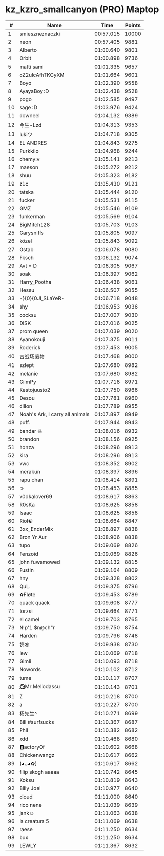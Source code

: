 # kz_kzro_smallcanyon (PRO) Maptop

|  # | Name | Time | Points |
|-------------- | -------------- | -------------- | -------------- | 
| 1 | smieszneznaczki | 00:57.015 | 10000 | 
| 2 | neon | 00:57.405 | 9881 | 
| 3 | Alberto | 01:00.640 | 9801 | 
| 4 | Orbit | 01:00.898 | 9736 | 
| 5 | matti sami | 01:01.335 | 9657 | 
| 6 | oZ2ulcAfhTKCyXM | 01:01.664 | 9601 | 
| 7 | Boyo | 01:02.390 | 9558 | 
| 8 | AyayaBoy :D | 01:02.438 | 9528 | 
| 9 | pogo | 01:02.585 | 9497 | 
| 10 | sage :D | 01:03.976 | 9424 | 
| 11 | downeel | 01:04.132 | 9389 | 
| 12 | 今生-Lzd | 01:04.313 | 9353 | 
| 13 | lukiツ | 01:04.718 | 9305 | 
| 14 | EL ANDRES | 01:04.843 | 9275 | 
| 15 | Purkkilo | 01:04.968 | 9244 | 
| 16 | chemy:v | 01:05.141 | 9213 | 
| 17 | maeson | 01:05.272 | 9212 | 
| 18 | shuu | 01:05.323 | 9182 | 
| 19 | z1c | 01:05.430 | 9121 | 
| 20 | tatska | 01:05.444 | 9120 | 
| 21 | fucker | 01:05.531 | 9115 | 
| 22 | GMZ | 01:05.546 | 9109 | 
| 23 | funkerman | 01:05.569 | 9104 | 
| 24 | BigMitch128 | 01:05.703 | 9103 | 
| 25 | Garysniffs | 01:05.805 | 9097 | 
| 26 | közel | 01:05.843 | 9092 | 
| 27 | Ostab | 01:06.078 | 9080 | 
| 28 | Fksch | 01:06.132 | 9074 | 
| 29 | Avt = D | 01:06.305 | 9067 | 
| 30 | soak | 01:06.397 | 9062 | 
| 31 | Harry_Pootha | 01:06.438 | 9061 | 
| 32 | Hessu | 01:06.507 | 9055 | 
| 33 | -}{0}{0JI_SLaYeR- | 01:06.718 | 9048 | 
| 34 | shy | 01:06.953 | 9036 | 
| 35 | cocksu | 01:07.007 | 9030 | 
| 36 | DiSK | 01:07.016 | 9025 | 
| 37 | prom queen | 01:07.039 | 9020 | 
| 38 | Ayanokouji | 01:07.375 | 9011 | 
| 39 | Roderick | 01:07.453 | 9005 | 
| 40 | 古战场废物 | 01:07.468 | 9000 | 
| 41 | szlept | 01:07.680 | 8982 | 
| 42 | melanie | 01:07.680 | 8982 | 
| 43 | GiimPy | 01:07.718 | 8971 | 
| 44 | Kestojuusto2 | 01:07.750 | 8966 | 
| 45 | Desou | 01:07.781 | 8960 | 
| 46 | dillon | 01:07.789 | 8955 | 
| 47 | Noah's Ark, I carry all animals | 01:07.897 | 8949 | 
| 48 | puff. | 01:07.944 | 8943 | 
| 49 | bandar ☠ | 01:08.016 | 8932 | 
| 50 | brandon | 01:08.156 | 8925 | 
| 51 | honza | 01:08.296 | 8913 | 
| 52 | kira | 01:08.296 | 8913 | 
| 53 | vwc | 01:08.352 | 8902 | 
| 54 | merakun | 01:08.397 | 8896 | 
| 55 | rapu chan | 01:08.414 | 8891 | 
| 56 | :> | 01:08.453 | 8885 | 
| 57 | v0dkalover69 | 01:08.617 | 8863 | 
| 58 | R0sKa | 01:08.625 | 8858 | 
| 59 | Isaac | 01:08.625 | 8858 | 
| 60 | Riol☯ | 01:08.664 | 8847 | 
| 61 | 3xx_EnderMix | 01:08.897 | 8838 | 
| 62 | Bron Yr Aur | 01:08.906 | 8838 | 
| 63 | tupo | 01:09.069 | 8826 | 
| 64 | Fenzoid | 01:09.069 | 8826 | 
| 65 | john fuwamowed | 01:09.132 | 8815 | 
| 66 | Fustin | 01:09.164 | 8809 | 
| 67 | hny | 01:09.328 | 8802 | 
| 68 | QuL. | 01:09.375 | 8796 | 
| 69 | ✿Fløte | 01:09.453 | 8789 | 
| 70 | quack quack | 01:09.608 | 8777 | 
| 71 | torzsi | 01:09.664 | 8771 | 
| 72 | el camel | 01:09.703 | 8765 | 
| 73 | N!p'1 $n@ch"r | 01:09.750 | 8754 | 
| 74 | Harden | 01:09.796 | 8748 | 
| 75 | 奶冻 | 01:09.938 | 8730 | 
| 76 | lew | 01:10.069 | 8718 | 
| 77 | Gimli | 01:10.093 | 8718 | 
| 78 | Nowords | 01:10.102 | 8712 | 
| 79 | tume | 01:10.117 | 8707 | 
| 80 | ⭕⃤Mr.Meliodassu | 01:10.143 | 8701 | 
| 81 | Z | 01:10.218 | 8700 | 
| 82 | a | 01:10.227 | 8700 | 
| 83 | 杨先生^ | 01:10.271 | 8699 | 
| 84 | Bill #surfsucks | 01:10.367 | 8687 | 
| 85 | Phil | 01:10.382 | 8682 | 
| 86 | xdd | 01:10.468 | 8680 | 
| 87 | 🅱️actoryOf | 01:10.602 | 8668 | 
| 88 | Chickenwangz | 01:10.617 | 8662 | 
| 89 | (◕ᴗ◕✿) | 01:10.617 | 8662 | 
| 90 | filip skogh aaaaa | 01:10.742 | 8645 | 
| 91 | Koksu | 01:10.819 | 8643 | 
| 92 | Billy Joel | 01:10.977 | 8640 | 
| 93 | cloud | 01:11.000 | 8640 | 
| 94 | rico nene | 01:11.039 | 8639 | 
| 95 | jank☺ | 01:11.063 | 8638 | 
| 96 | la creatura 5 | 01:11.069 | 8638 | 
| 97 | raese | 01:11.250 | 8634 | 
| 98 | bux | 01:11.250 | 8634 | 
| 99 | LEWLY | 01:11.367 | 8632 | 

